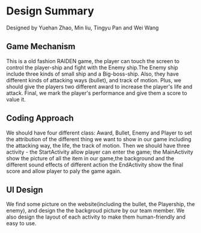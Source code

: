 # Design Summary

Designed by Yuehan Zhao, Min liu, Tingyu Pan and Wei Wang

## Game Mechanism

This is a old fashion RAIDEN game, the player can touch the screen to control the player-ship and 
fight with the Enemy ship.The Enemy ship include three kinds of small ship and a Big-boss-ship. 
Also, they have different kinds of attacking ways (bullet), and track of motion. Plus, we should give
the players two different award to increase the player's life and attack. Final, we mark the 
player's performance and give them a score to value it. 

## Coding Approach

We should have four different class: Award, Bullet, Enemy and Player to set the attribution of the 
different thing we want to show in our game including the attacking way, the life, the track of 
motion. Then we should have three activity - the StartActivity allow player can enter the game; the 
MainActivity show the picture of all the item in our game,the background and the different sound 
effects of different action the EndActivity show the final score and allow player to paly the game 
again. 

## UI Design

We find some picture on the website(including the bullet, the Playership, the enemy), and design the
the backgroud picture by our team member. We also design the layout of each activity to make them 
human-friendly and easy to use.